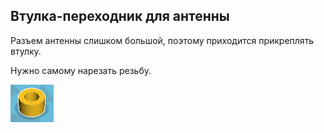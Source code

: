 Втулка-переходник для антенны
------------

Разъем антенны слишком большой, поэтому приходится прикреплять втулку.

Нужно самому нарезать резьбу. 

![img.png](img.png)